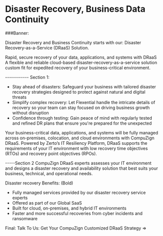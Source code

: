 Disaster Recovery, Business Data Continuity
===========================================
###Banner:

Disaster Recovery and Business Continuity starts with our: 
Disaster Recovery-as-a-Service (DRaaS) Solution. 

Rapid, secure recovery of your data, applications, and systems with DRaaS
A flexible and reliable cloud-based disaster-recovery-as-a-service solution custom fit 
for expedited recovery of your business-critical environment.

------------ Section 1:
* Stay ahead of disasters: Safeguard your business with tailored disaster recovery strategies designed to protect against natural and digital threats
* Simplify complex recovery: Let Flexential handle the intricate details of recovery so your team can stay focused on driving business growth without disruption
* Confidence through testing: Gain peace of mind with regularly tested and refined DR plans that ensure you're prepared for the unexpected

Your business-critical data, applications, and systems will be fully managed across on-premises, 
colocation, and cloud environments with CompuZign DRaaS. 
Powered by Zerto’s IT Resiliency Platform, DRaaS supports the requirements of your IT environment 
with low recovery time objectives (RTOs) and recovery point objectives (RPOs). 

-----Section 2
CompuZign DRaaS experts assesses your IT environment and designs a disaster recovery and availability 
solution that best suits your business, technical, and operational needs.

Disaster recovery Benefits: (Bold)

* Fully managed services provided by our disaster recovery service experts
* Offered as part of our Global SaaS
* Built for cloud, on-premises, and hybrid IT environments
* Faster and more successful recoveries from cyber incidents and ransomware

Final: 
Talk To Us: Get Your CompuZign Customized DRaaS Strategy =>
